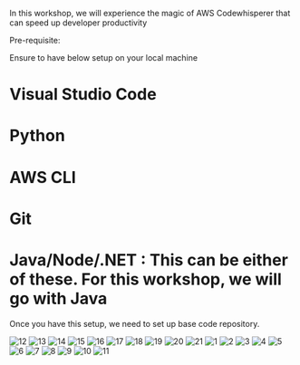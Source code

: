 In this workshop, we will experience the magic of AWS Codewhisperer that can speed up developer productivity

Pre-requisite:

Ensure to have below setup on your local machine

# Visual Studio Code
# Python 
# AWS CLI 
# Git 
# Java/Node/.NET : This can be either of these. For this workshop, we will go with Java

Once you have this setup, we need to set up base code repository.

![12](https://github.com/prashantlangade306/12weeksawschallenge/assets/57378421/50ee41d6-0e44-4144-beb2-24d155caf957)
![13](https://github.com/prashantlangade306/12weeksawschallenge/assets/57378421/db9e4f12-b59c-4c8b-a98b-38da29417081)
![14](https://github.com/prashantlangade306/12weeksawschallenge/assets/57378421/42241df9-90aa-4d31-a9a2-78186ef380a7)
![15](https://github.com/prashantlangade306/12weeksawschallenge/assets/57378421/b3581e23-52a5-4547-8f80-ed70f7f22a1c)
![16](https://github.com/prashantlangade306/12weeksawschallenge/assets/57378421/e43961c2-94cd-4b46-8b2f-c9af59f3fb1e)
![17](https://github.com/prashantlangade306/12weeksawschallenge/assets/57378421/55715afb-9eeb-48d3-aa60-840f43fe8242)
![18](https://github.com/prashantlangade306/12weeksawschallenge/assets/57378421/2388549e-fb86-47f1-a195-25864d4c7b48)
![19](https://github.com/prashantlangade306/12weeksawschallenge/assets/57378421/540b3e08-2cf6-4811-95db-a430d5382977)
![20](https://github.com/prashantlangade306/12weeksawschallenge/assets/57378421/68badd76-7782-43a4-8169-bea488f26911)
![21](https://github.com/prashantlangade306/12weeksawschallenge/assets/57378421/a6bc82bd-42be-43ca-89f4-b641cd6dad31)
![1](https://github.com/prashantlangade306/12weeksawschallenge/assets/57378421/b4691334-fafd-4205-83de-1530c1016870)
![2](https://github.com/prashantlangade306/12weeksawschallenge/assets/57378421/60af4da0-ccd5-422b-b63b-e51f4a758af7)
![3](https://github.com/prashantlangade306/12weeksawschallenge/assets/57378421/ca8ae22d-1920-42cd-9dd7-233961c075d9)
![4](https://github.com/prashantlangade306/12weeksawschallenge/assets/57378421/2ed1105a-c2b1-4931-b6d9-9b89b146ca0d)
![5](https://github.com/prashantlangade306/12weeksawschallenge/assets/57378421/81af5037-39fd-4585-bc4b-bded69f1d51a)
![6](https://github.com/prashantlangade306/12weeksawschallenge/assets/57378421/b920dd51-665a-4d90-842a-d90aad3ab2bc)
![7](https://github.com/prashantlangade306/12weeksawschallenge/assets/57378421/9e24247b-c4a8-43bc-950f-47c4871def42)
![8](https://github.com/prashantlangade306/12weeksawschallenge/assets/57378421/4f9f75bc-68ed-4058-bf64-faaa7e8f2cf3)
![9](https://github.com/prashantlangade306/12weeksawschallenge/assets/57378421/04c46d66-d8f0-4cf0-9a52-6e343fbdb345)
![10](https://github.com/prashantlangade306/12weeksawschallenge/assets/57378421/0e59b13f-c700-4817-a568-262a6c0da369)
![11](https://github.com/prashantlangade306/12weeksawschallenge/assets/57378421/660108d3-4927-47dc-b4f7-242cc38d3c2a)

